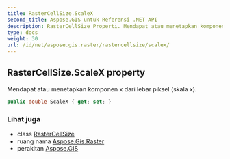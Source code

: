 ```yaml
---
title: RasterCellSize.ScaleX
second_title: Aspose.GIS untuk Referensi .NET API
description: RasterCellSize Properti. Mendapat atau menetapkan komponen x dari lebar piksel skala x.
type: docs
weight: 30
url: /id/net/aspose.gis.raster/rastercellsize/scalex/
---
```

## RasterCellSize.ScaleX property

Mendapat atau menetapkan komponen x dari lebar piksel (skala x).

```csharp
public double ScaleX { get; set; }
```

### Lihat juga

* class [RasterCellSize](../)
* ruang nama [Aspose.Gis.Raster](../../rastercellsize/)
* perakitan [Aspose.GIS](../../../)


